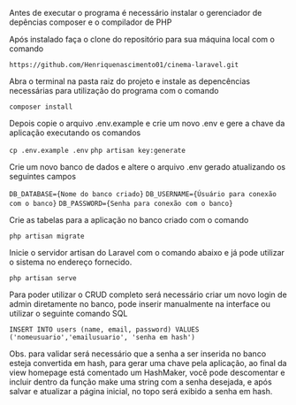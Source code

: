 Antes de executar o programa é necessário instalar o gerenciador de depências composer e o compilador de PHP

Após instalado faça o clone do repositório para sua máquina local com o comando

`https://github.com/Henriquenascimento01/cinema-laravel.git`

Abra o terminal na pasta raiz do projeto e instale as depencências necessárias para utilização do programa com o comando

`composer install`

Depois copie o arquivo .env.example e crie um novo .env e gere a chave da aplicação executando os comandos

`cp .env.example .env`
`php artisan key:generate`

Crie um novo banco de dados e altere o arquivo .env gerado atualizando os seguintes campos

`DB_DATABASE={Nome do banco criado}`
`DB_USERNAME={Úsuário para conexão com o banco}`
`DB_PASSWORD={Senha para conexão com o banco}`

Crie as tabelas para a aplicação no banco criado com o comando

`php artisan migrate`

Inicie o servidor artisan do Laravel com o comando abaixo e já pode utilizar o sistema no endereço fornecido.

`php artisan serve`

Para poder utilizar o CRUD completo será necessário criar um novo login de admin diretamente no banco, pode inserir manualmente na interface ou utilizar o seguinte comando SQL

`INSERT INTO users (name, email, password) VALUES ('nomeusuario','emailusuario', 'senha em hash')`


Obs. para validar será necessário que a senha a ser inserida no banco esteja convertida em hash, para gerar uma chave pela aplicação, ao final da view homepage está comentado um HashMaker, você pode descomentar e incluir dentro da função make uma string com a senha desejada, e após salvar e atualizar a página inicial, no topo será exibido a senha em hash.